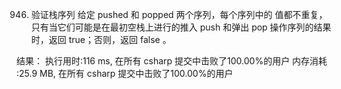 
946. 验证栈序列
给定 pushed 和 popped 两个序列，每个序列中的 值都不重复，只有当它们可能是在最初空栈上进行的推入 push 和弹出 pop 操作序列的结果时，返回 true；否则，返回 false 。

结果：
执行用时:116 ms, 在所有 csharp 提交中击败了100.00%的用户
内存消耗 :25.9 MB, 在所有 csharp 提交中击败了100.00%的用户